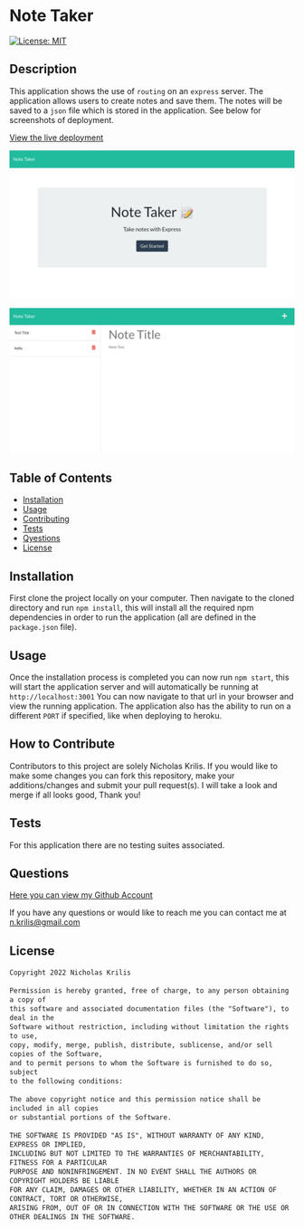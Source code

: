 # Note Taker

  [![License: MIT](https://img.shields.io/badge/License-MIT-yellow.svg)](https://opensource.org/licenses/MIT)

  ## Description
  
  This application shows the use of `routing` on an `express` server. The application allows users to create notes and save them. The notes will be saved to a `json` file which is stored in the application. See below for screenshots of deployment.

  [View the live deployment](https://note-taker-nkrilis.herokuapp.com/)

  ![main image](./assets/main.png)
  
  ![secondary image](./assets/secondary.png)
  
  ## Table of Contents
  
  - [Installation](#installation)
  - [Usage](#usage)
  - [Contributing](#how-to-contribute)
  - [Tests](#tests)
  - [Qyestions](#questions)
  - [License](#license)
  
  ## Installation
  First clone the project locally on your computer. Then navigate to the cloned directory and run `npm install`, this will install all the required npm dependencies in order to run the application (all are defined in the `package.json` file).
  ## Usage
  Once the installation process is completed you can now run `npm start`, this will start the application server and will automatically be running at `http://localhost:3001` You can now navigate to that url in your browser and view the running application. The application also has the ability to run on a different `PORT` if specified, like when deploying to heroku.
  ## How to Contribute
  Contributors to this project are solely Nicholas Krilis. If you would like to make some changes you can fork this repository, make your additions/changes and submit your pull request(s). I will take a look and merge if all looks good, Thank you!
  ## Tests
  For this application there are no testing suites associated.
  ## Questions
  [Here you can view my Github Account](https://github.com/nkrilis)

  If you have any questions or would like to reach me you can contact me at [n.krilis@gmail.com](mailto:n.krilis@gmail.com?subject=[GitHub]%20Source%20Han%20Sans)

  ## License

    Copyright 2022 Nicholas Krilis

    Permission is hereby granted, free of charge, to any person obtaining a copy of 
    this software and associated documentation files (the "Software"), to deal in the 
    Software without restriction, including without limitation the rights to use, 
    copy, modify, merge, publish, distribute, sublicense, and/or sell copies of the Software, 
    and to permit persons to whom the Software is furnished to do so, subject 
    to the following conditions:

    The above copyright notice and this permission notice shall be included in all copies 
    or substantial portions of the Software.

    THE SOFTWARE IS PROVIDED "AS IS", WITHOUT WARRANTY OF ANY KIND, EXPRESS OR IMPLIED, 
    INCLUDING BUT NOT LIMITED TO THE WARRANTIES OF MERCHANTABILITY, FITNESS FOR A PARTICULAR 
    PURPOSE AND NONINFRINGEMENT. IN NO EVENT SHALL THE AUTHORS OR COPYRIGHT HOLDERS BE LIABLE 
    FOR ANY CLAIM, DAMAGES OR OTHER LIABILITY, WHETHER IN AN ACTION OF CONTRACT, TORT OR OTHERWISE, 
    ARISING FROM, OUT OF OR IN CONNECTION WITH THE SOFTWARE OR THE USE OR OTHER DEALINGS IN THE SOFTWARE.
    